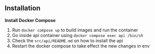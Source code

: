 ## Installation
**Install Docker Compose**

1. Run `docker compose up` to build images and run the container
2. Go inside api container using `docker compose exec api /bin/sh`
3. Check the `src/api/README.md` on how to install the api
4. Restart the docker compose to take effect the new changes in env